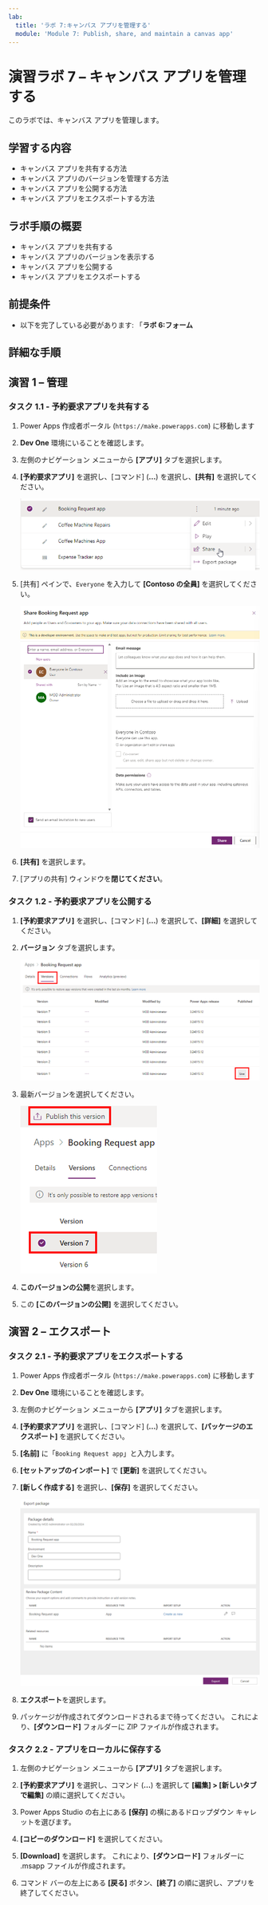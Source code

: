 ```yaml
---
lab:
  title: 'ラボ 7:キャンバス アプリを管理する'
  module: 'Module 7: Publish, share, and maintain a canvas app'
---
```


# 演習ラボ 7 – キャンバス アプリを管理する

このラボでは、キャンバス アプリを管理します。

## 学習する内容

- キャンバス アプリを共有する方法
- キャンバス アプリのバージョンを管理する方法
- キャンバス アプリを公開する方法
- キャンバス アプリをエクスポートする方法

## ラボ手順の概要

- キャンバス アプリを共有する
- キャンバス アプリのバージョンを表示する
- キャンバス アプリを公開する
- キャンバス アプリをエクスポートする
  
## 前提条件

- 以下を完了している必要があります: 「**ラボ 6:フォーム**

## 詳細な手順

## 演習 1 – 管理

### タスク 1.1 - 予約要求アプリを共有する

1. Power Apps 作成者ポータル (`https://make.powerapps.com`) に移動します

1. **Dev One** 環境にいることを確認します。

1. 左側のナビゲーション メニューから **[アプリ]** タブを選択します。

1. **[予約要求アプリ]** を選択し、[コマンド] (**...**) を選択し、**[共有]** を選択してください。

    ![アプリの共有アクションのスクリーンショット。](../media/share-app-action.png)

1. [共有] ペインで、`Everyone` を入力して **[Contoso の全員]** を選択してください。

    ![[アプリの共有] ペインのスクリーンショット。](../media/share-app-pane.png)

1. **[共有]** を選択します。

1. [アプリの共有] ウィンドウを**閉じてください**。


### タスク 1.2 - 予約要求アプリを公開する

1. **[予約要求アプリ]** を選択し、[コマンド] (**...**) を選択して、**[詳細]** を選択してください。

1. **バージョン** タブを選択します。

    ![アプリのバージョンのスクリーンショット。](../media/app-versions.png)

1. 最新バージョンを選択してください。

    ![最新バージョンの公開のスクリーンショット。](../media/app-publish.png)

1. **このバージョンの公開**を選択します。

1. この **[このバージョンの公開]** を選択してください。


## 演習 2 – エクスポート

### タスク 2.1 - 予約要求アプリをエクスポートする

1. Power Apps 作成者ポータル (`https://make.powerapps.com`) に移動します

1. **Dev One** 環境にいることを確認します。

1. 左側のナビゲーション メニューから **[アプリ]** タブを選択します。

1. **[予約要求アプリ]** を選択し、[コマンド] (**...**) を選択して、**[パッケージのエクスポート]** を選択してください。

1. **[名前]** に「`Booking Request app`」と入力します。

1. **[セットアップのインポート]** で **[更新]** を選択してください。

1. **[新しく作成する]** を選択し、**[保存]** を選択してください。

    ![[アプリのエクスポート] ページのスクリーンショット。](../media/export-package.png)

1. **エクスポート**を選択します。

1. パッケージが作成されてダウンロードされるまで待ってください。 これにより、**[ダウンロード]** フォルダーに ZIP ファイルが作成されます。


### タスク 2.2 - アプリをローカルに保存する

1. 左側のナビゲーション メニューから **[アプリ]** タブを選択します。

1. **[予約要求アプリ]** を選択し、コマンド (**...**) を選択して **[編集] > [新しいタブで編集]** の順に選択してください。

1. Power Apps Studio の右上にある **[保存]** の横にあるドロップダウン キャレットを選びます。

1. **[コピーのダウンロード]** を選択してください。

1. **[Download]** を選択します。  これにより、**[ダウンロード]** フォルダーに .msapp ファイルが作成されます。

1. コマンド バーの左上にある **[戻る]** ボタン、**[終了]** の順に選択し、アプリを終了してください。

